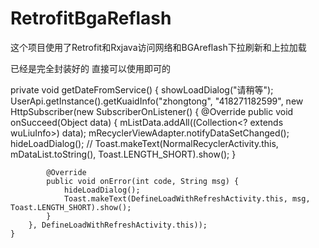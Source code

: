 # RetrofitBgaReflash
这个项目使用了Retrofit和Rxjava访问网络和BGAreflash下拉刷新和上拉加载

已经是完全封装好的 直接可以使用即可的

private void getDateFromService() {
        showLoadDialog("请稍等");
        UserApi.getInstance().getKuaidInfo("zhongtong", "418271182599", new HttpSubscriber<wuLiuInfo>(new SubscriberOnListener() {
            @Override
            public void onSucceed(Object data) {
                mListData.addAll((Collection<? extends wuLiuInfo>) data);
                mRecyclerViewAdapter.notifyDataSetChanged();
                hideLoadDialog();
                // Toast.makeText(NormalRecyclerActivity.this, mDataList.toString(), Toast.LENGTH_SHORT).show();
            }

            @Override
            public void onError(int code, String msg) {
                hideLoadDialog();
                Toast.makeText(DefineLoadWithRefreshActivity.this, msg, Toast.LENGTH_SHORT).show();
            }
        }, DefineLoadWithRefreshActivity.this));
    }

